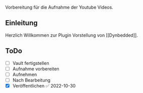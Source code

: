 Vorbereitung für die Aufnahme der Youtube Videos.
##  Einleitung

Herzlich Willkommen zur Plugin Vorstellung von [[Dynbedded]].

## ToDo

- [ ] Vault fertigstellen
- [ ] Aufnahme vorbereiten
- [ ] Aufnehmen
- [ ] Nach Bearbeitung
- [x] Veröffentlichen ✅ 2022-10-30